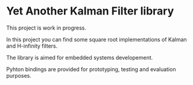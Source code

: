 # Yet Another Kalman Filter library

This project is work in progress.

In this project you can find some square root implementations of Kalman and H-infinity filters.

The library is aimed for embedded systems developement.

Pyhton bindings are provided for prototyping, testing and evaluation purposes.
